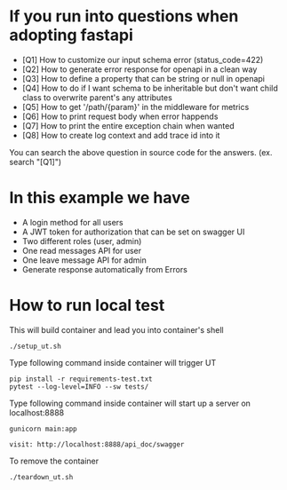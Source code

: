 # If you run into questions when adopting fastapi
- [Q1] How to customize our input schema error (status_code=422)
- [Q2] How to generate error response for openapi in a clean way
- [Q3] How to define a property that can be string or null in openapi
- [Q4] How to do if I want schema to be inheritable but don't want child class to overwrite parent's any attributes
- [Q5] How to get '/path/{param}' in the middleware for metrics
- [Q6] How to print request body when error happends
- [Q7] How to print the entire exception chain when wanted
- [Q8] How to create log context and add trace id into it

You can search the above question in source code for the answers. (ex. search "[Q1]")

# In this example we have
- A login method for all users
- A JWT token for authorization that can be set on swagger UI
- Two different roles (user, admin)
- One read messages API for user
- One leave message API for admin
- Generate response automatically from Errors


# How to run local test
This will build container and lead you into container's shell
```
./setup_ut.sh
```

Type following command inside container will trigger UT
```
pip install -r requirements-test.txt
pytest --log-level=INFO --sw tests/
```

Type following command inside container will start up a server on localhost:8888
```
gunicorn main:app
```

```
visit: http://localhost:8888/api_doc/swagger
```

To remove the container
```
./teardown_ut.sh
```